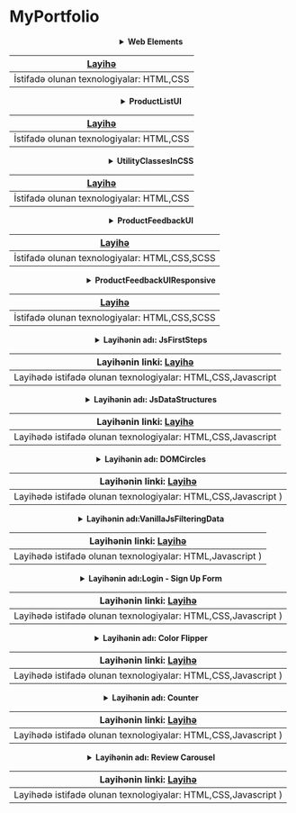 # MyPortfolio

<div align="center">
<details><summary><strong>Web Elements</strong></summary></details>

|[Layihə](https://github.com/GulsenZalova/PragmatechFrontendProject/tree/main/WebElements)|
|:---------------------------------------------------------------------------------------:|
|İstifadə olunan texnologiyalar: HTML,CSS                                                 |
  
<div align="center">
<details><summary><strong>ProductListUI</strong></summary></details>

|[Layihə](https://github.com/GulsenZalova/PragmatechFrontendProject/tree/main/ProductListUI)|
|:---------------------------------------------------------------------------------------:|
|İstifadə olunan texnologiyalar: HTML,CSS                                                 |

<div align="center">
<details><summary><strong>UtilityClassesInCSS</strong></summary></details>

|[Layihə](https://github.com/GulsenZalova/PragmatechFrontendProject/tree/main/UtilityClassesInCSS)|
|:---------------------------------------------------------------------------------------:|
|İstifadə olunan texnologiyalar: HTML,CSS                                                 |
  
 
<div align="center">
<details><summary><strong>ProductFeedbackUI</strong></summary></details>

|[Layihə](https://github.com/GulsenZalova/PragmatechFrontendProject/tree/main/ProductFeedbackUI)|
|:---------------------------------------------------------------------------------------:|
|İstifadə olunan texnologiyalar: HTML,CSS,SCSS                                             |
  
<div align="center">
<details><summary><strong>ProductFeedbackUIResponsive</strong></summary></details>

|[Layihə](https://github.com/GulsenZalova/PragmatechFrontendProject/tree/main/ProductFeedbackUIResponsive)|
|:---------------------------------------------------------------------------------------:|
|İstifadə olunan texnologiyalar: HTML,CSS,SCSS                                             |
  

<div align="center">
<details><summary><strong>Layihənin adı: JsFirstSteps</strong></summary></details>

|Layihənin linki: [Layihə](https://github.com/GulsenZalova/PragmatechFrontendProject/tree/main/JsFirstSteps)|
|:---------------------------------------------------------------------------------------:|
|Layihədə istifadə olunan texnologiyalar: HTML,CSS,Javascript                                       |
  

<div align="center">
<details><summary><strong>Layihənin adı: JsDataStructures</strong></summary></details>

|Layihənin linki: [Layihə](https://github.com/GulsenZalova/PragmatechFrontendProject/tree/main/JsDataStructures)|
|:---------------------------------------------------------------------------------------:|
|Layihədə istifadə olunan texnologiyalar: HTML,CSS,Javascript                                       |


<div align="center">
<details><summary><strong>Layihənin adı: DOMCircles</strong></summary></details>

|Layihənin linki: [Layihə](https://github.com/GulsenZalova/PragmatechFrontendProject/tree/main/DOMCircles)|
|:---------------------------------------------------------------------------------------:|
|Layihədə istifadə olunan texnologiyalar: HTML,CSS,Javascript     )|
  

<div align="center">
<details><summary><strong>Layihənin adı:VanillaJsFilteringData</strong></summary></details>

|Layihənin linki: [Layihə](https://github.com/GulsenZalova/PragmatechFrontendProject/tree/main/VanillaJsFilteringData)|
|:---------------------------------------------------------------------------------------:|
|Layihədə istifadə olunan texnologiyalar: HTML,Javascript     )|

<div align="center">
<details><summary><strong>Layihənin adı:Login - Sign Up Form</strong></summary></details>

|Layihənin linki: [Layihə](https://github.com/GulsenZalova/PragmatechFrontendProject/tree/main/Login%20-%20Sign%20Up%20Form)|
|:---------------------------------------------------------------------------------------:|
|Layihədə istifadə olunan texnologiyalar: HTML,CSS,Javascript     )|
  
<div align="center">
<details><summary><strong>Layihənin adı: Color Flipper</strong></summary></details>

|Layihənin linki: [Layihə](https://github.com/GulsenZalova/Vanilla-Javascript-Projects/tree/master/Color%20Flipper)|
|:---------------------------------------------------------------------------------------:|
|Layihədə istifadə olunan texnologiyalar: HTML,CSS,Javascript     )|
  
<div align="center">
<details><summary><strong>Layihənin adı: Counter</strong></summary></details>

|Layihənin linki: [Layihə](https://github.com/GulsenZalova/Vanilla-Javascript-Projects/tree/master/Counter)|
|:---------------------------------------------------------------------------------------:|
|Layihədə istifadə olunan texnologiyalar: HTML,CSS,Javascript     )|
  
<div align="center">
<details><summary><strong>Layihənin adı: Review Carousel</strong></summary></details>

|Layihənin linki: [Layihə](https://github.com/GulsenZalova/Vanilla-Javascript-Projects/tree/master/Review%20Carousel)|
|:---------------------------------------------------------------------------------------:|
|Layihədə istifadə olunan texnologiyalar: HTML,CSS,Javascript     )|
